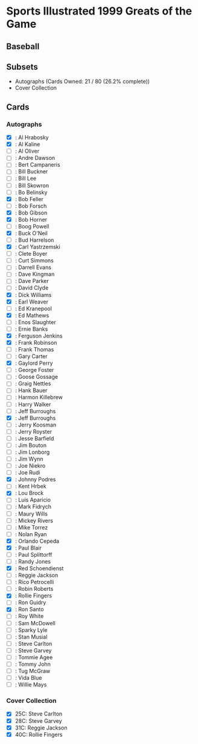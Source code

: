 # Sports Illustrated 1999 Greats of the Game
## Baseball

## Subsets

- Autographs  (Cards Owned: 21 / 80 (26.2% complete))
- Cover Collection

## Cards

### Autographs
- [x] : Al Hrabosky<br>
- [x] : Al Kaline<br>
- [ ] : Al Oliver<br>
- [ ] : Andre Dawson<br>
- [ ] : Bert Campaneris<br>
- [ ] : Bill Buckner<br>
- [ ] : Bill Lee<br>
- [ ] : Bill Skowron<br>
- [ ] : Bo Belinsky<br>
- [x] : Bob Feller<br>
- [ ] : Bob Forsch<br>
- [x] : Bob Gibson<br>
- [x] : Bob Horner<br>
- [ ] : Boog Powell<br>
- [x] : Buck O'Neil<br>
- [ ] : Bud Harrelson<br>
- [x] : Carl Yastrzemski<br>
- [ ] : Clete Boyer<br>
- [ ] : Curt Simmons<br>
- [ ] : Darrell Evans<br>
- [ ] : Dave Kingman<br>
- [ ] : Dave Parker<br>
- [ ] : David Clyde<br>
- [x] : Dick Williams<br>
- [x] : Earl Weaver<br>
- [ ] : Ed Kranepool<br>
- [x] : Ed Mathews<br>
- [ ] : Enos Slaughter<br>
- [ ] : Ernie Banks<br>
- [x] : Ferguson Jenkins<br>
- [x] : Frank Robinson<br>
- [ ] : Frank Thomas<br>
- [ ] : Gary Carter<br>
- [x] : Gaylord Perry<br>
- [ ] : George Foster<br>
- [ ] : Goose Gossage<br>
- [ ] : Graig Nettles<br>
- [ ] : Hank Bauer<br>
- [ ] : Harmon Killebrew<br>
- [ ] : Harry Walker<br>
- [ ] : Jeff Burroughs<br>
- [x] : Jeff Burroughs<br>
- [ ] : Jerry Koosman<br>
- [ ] : Jerry Royster<br>
- [ ] : Jesse Barfield<br>
- [ ] : Jim Bouton<br>
- [ ] : Jim Lonborg<br>
- [ ] : Jim Wynn<br>
- [ ] : Joe Niekro<br>
- [ ] : Joe Rudi<br>
- [x] : Johnny Podres<br>
- [ ] : Kent Hrbek<br>
- [x] : Lou Brock<br>
- [ ] : Luis Aparicio<br>
- [ ] : Mark Fidrych<br>
- [ ] : Maury Wills<br>
- [ ] : Mickey Rivers<br>
- [ ] : Mike Torrez<br>
- [ ] : Nolan Ryan<br>
- [x] : Orlando Cepeda<br>
- [x] : Paul Blair<br>
- [ ] : Paul Splittorff<br>
- [ ] : Randy Jones<br>
- [x] : Red Schoendienst<br>
- [ ] : Reggie Jackson<br>
- [ ] : Rico Petrocelli<br>
- [ ] : Robin Roberts<br>
- [x] : Rollie Fingers<br>
- [ ] : Ron Guidry<br>
- [x] : Ron Santo<br>
- [ ] : Roy White<br>
- [ ] : Sam McDowell<br>
- [ ] : Sparky Lyle<br>
- [ ] : Stan Musial<br>
- [ ] : Steve Carlton<br>
- [ ] : Steve Garvey<br>
- [ ] : Tommie Agee<br>
- [ ] : Tommy John<br>
- [ ] : Tug McGraw<br>
- [ ] : Vida Blue<br>
- [ ] : Willie Mays<br>
### Cover Collection
- [x] 25C: Steve Carlton<br>
- [x] 28C: Steve Garvey<br>
- [x] 31C: Reggie Jackson<br>
- [x] 40C: Rollie Fingers<br>
